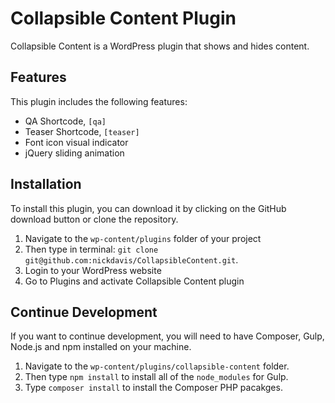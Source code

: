 # Collapsible Content Plugin

Collapsible Content is a WordPress plugin that shows and hides content.

## Features

This plugin includes the following features:

- QA Shortcode, `[qa]`
- Teaser Shortcode, `[teaser]`
- Font icon visual indicator
- jQuery sliding animation

## Installation

To install this plugin, you can download it by clicking on the GitHub download button or clone the repository.

1. Navigate to the `wp-content/plugins` folder of your project
2. Then type in terminal: `git clone git@github.com:nickdavis/CollapsibleContent.git`.
3. Login to your WordPress website
4. Go to Plugins and activate Collapsible Content plugin

## Continue Development

If you want to continue development, you will need to have Composer, Gulp, Node.js and npm installed on your machine.

1. Navigate to the `wp-content/plugins/collapsible-content` folder.
2. Then type `npm install` to install all of the `node_modules` for Gulp.
3. Type `composer install` to install the Composer PHP pacakges.
